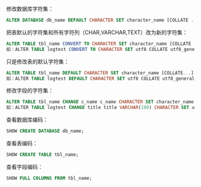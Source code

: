 修改数据库字符集：
```sql
ALTER DATABASE db_name DEFAULT CHARACTER SET character_name [COLLATE ...];
```

把表默认的字符集和所有字符列（CHAR,VARCHAR,TEXT）改为新的字符集：
```sql
ALTER TABLE tbl_name CONVERT TO CHARACTER SET character_name [COLLATE ...]
如：ALTER TABLE logtest CONVERT TO CHARACTER SET utf8 COLLATE utf8_general_ci;
```

只是修改表的默认字符集：
```sql
ALTER TABLE tbl_name DEFAULT CHARACTER SET character_name [COLLATE...];
如：ALTER TABLE logtest DEFAULT CHARACTER SET utf8 COLLATE utf8_general_ci;
```
修改字段的字符集：

```sql
ALTER TABLE tbl_name CHANGE c_name c_name CHARACTER SET character_name [COLLATE ...];
如：ALTER TABLE logtest CHANGE title title VARCHAR(100) CHARACTER SET utf8 COLLATE utf8_general_ci;
```
查看数据库编码：
```sql
SHOW CREATE DATABASE db_name;
```
查看表编码：
```sql
SHOW CREATE TABLE tbl_name;
```
查看字段编码：
```sql
SHOW FULL COLUMNS FROM tbl_name;
```
